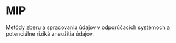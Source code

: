 # MIP
Metódy zberu a spracovania údajov v odporúčacích systémoch a potenciálne riziká zneužitia údajov.

